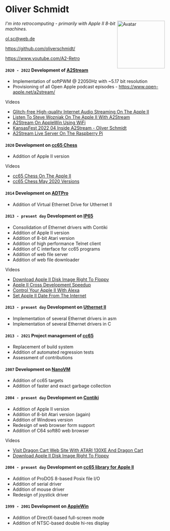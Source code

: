 # Oliver Schmidt

<img src="https://avatars.githubusercontent.com/u/2664009" alt="Avatar" width="150" height="150" align="right">

*I'm into retrocomputing - primarily with Apple II 8-bit machines.*

[ol.sc@web.de](mailto:ol.sc@web.de)

https://github.com/oliverschmidt/

https://www.youtube.com/A2-Retro

#### `2020 - 2022` Development of [A2Stream](https://github.com/oliverschmidt/A2Stream)

* Implementation of softPWM @ 22050Hz with ~5.17 bit resolution
* Provisioning of all Open Apple podcast episodes - https://www.open-apple.net/a2stream/

Videos

* [Glitch-free High-quality Internet Audio Streaming On The Apple II](https://youtu.be/YcYEnYsI-_M)
* [Listen To Steve Wozniak On The Apple II With A2Stream](https://youtu.be/7kxo0l3t1LM)
* [A2Stream On AppleWin Using WiFi](https://youtu.be/5oddV-wMyqg)
* [KansasFest 2022 04 Inside A2Stream - Oliver Schmidt](https://youtu.be/UhDgV0sv37o)
* [A2Stream Live Server On The Raspberry Pi](https://youtu.be/jZ0JFIYRpuw)

#### `2020` Development on [cc65 Chess](https://github.com/StewBC/cc65-Chess)

* Addition of Apple II version

Videos

* [cc65 Chess On The Apple II](https://youtu.be/PPy-cg4ghDY)
* [cc65 Chess May 2020 Versions](https://youtu.be/IofNJLmyyH4)

#### `2014` Development on [ADTPro](https://adtpro.com/vedrive.html)

* Addition of Virtual Ethernet Drive for Uthernet II

#### `2013 - present day` Development on [IP65](https://github.com/cc65/ip65/wiki)

* Consolidation of Ethernet drivers with Contiki
* Addition of Apple II version
* Addition of 8-bit Atari version
* Addition of high performance Telnet client
* Addition of C interface for cc65 programs
* Addition of web file server
* Addition of web file downloader

Videos

* [Download Apple II Disk Image Right To Floppy](https://youtu.be/34k0haPTeCo)
* [Apple II Cross Development Speedup](https://youtu.be/NvUNWmniIDA)
* [Control Your Apple II With Alexa](https://youtu.be/IO0twDOMDlQ)
* [Set Apple II Date From The Internet](https://youtu.be/LoQANrqe53I)

#### `2013 - present day` Development on [Uthernet II](https://github.com/a2retrosystems/uthernet2/wiki)

* Implementation of several Ethernet drivers in asm
* Implementation of several Ethernet drivers in C

#### `2013 - 2021` Project management of [cc65](https://cc65.github.io/)

* Replacement of build system
* Addition of automated regression tests
* Assessment of contributions

#### `2007` Development on [NanoVM](https://github.com/harbaum/NanoVM)

* Addition of cc65 targets
* Addition of faster and exact garbage collection

#### `2004 - present day` Development on [Contiki](https://github.com/oliverschmidt/contiki/wiki/History)

* Addition of Apple II version
* Addition of 8-bit Atari version (again)
* Addition of Windows version
* Redesign of web browser form support
* Addition of C64 soft80 web browser

Videos

* [Visit Dragon Cart Web Site With ATARI 130XE And Dragon Cart](https://youtu.be/g3nPasRlrTg)
* [Download Apple II Disk Image Right To Floppy](https://youtu.be/34k0haPTeCo)

#### `2004 - present day` Development on [cc65 library for Apple II](https://github.com/cc65/cc65/tree/master/libsrc/apple2)

* Addition of ProDOS 8-based Posix file I/O
* Addition of serial driver
* Addition of mouse driver
* Redesign of joystick driver

#### `1999 - 2001` Development on [AppleWin](https://github.com/AppleWin/AppleWin)

* Addition of DirectX-based full-screen mode
* Addition of NTSC-based double hi-res display

